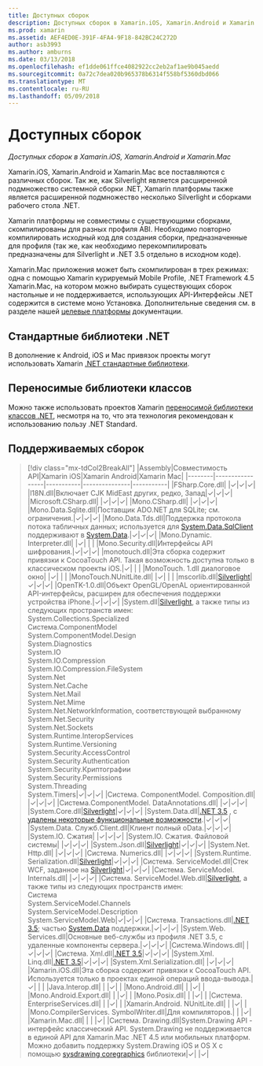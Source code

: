 ```yaml
---
title: Доступных сборок
description: Доступных сборок в Xamarin.iOS, Xamarin.Android и Xamarin.Mac
ms.prod: xamarin
ms.assetid: AEF4ED0E-391F-4FA4-9F18-842BC24C272D
author: asb3993
ms.author: amburns
ms.date: 03/13/2018
ms.openlocfilehash: ef1dde061ffce4082922cc2eb2af1ae9b045aedd
ms.sourcegitcommit: 0a72c7dea020b965378b6314f558bf5360dbd066
ms.translationtype: MT
ms.contentlocale: ru-RU
ms.lasthandoff: 05/09/2018
---
```

# <a name="available-assemblies"></a>Доступных сборок

_Доступных сборок в Xamarin.iOS, Xamarin.Android и Xamarin.Mac_

Xamarin.iOS, Xamarin.Android и Xamarin.Mac все поставляются с различных сборок. Так же, как Silverlight является расширенной подмножество системной сборки .NET, Xamarin платформы также является расширенной подмножество несколько Silverlight и сборками рабочего стола .NET.

Xamarin платформы не совместимы с существующими сборками, скомпилированы для разных профиля ABI. Необходимо повторно компилировать исходный код для создания сборки, предназначенные для профиля (так же, как необходимо перекомпилировать предназначены для Silverlight и .NET 3.5 отдельно в исходном коде).

Xamarin.Mac приложения может быть скомпилирован в трех режимах: одна с помощью Xamarin курируемый Mobile Profile, .NET Framework 4.5 Xamarin.Mac, на котором можно выбирать существующих сборок настольные и не поддерживается, использующих API-Интерфейсы .NET содержится в системе моно Установка. Дополнительные сведения см. в разделе нашей [целевые платформы](~/mac/platform/target-framework.md) документации.


## <a name="net-standard-libraries"></a>Стандартные библиотеки .NET

В дополнение к Android, iOS и Mac привязок проекты могут использовать Xamarin [.NET стандартные библиотеки](~/cross-platform/app-fundamentals/net-standard.md).

## <a name="portable-class-libraries"></a>Переносимые библиотеки классов
 
Можно также использовать проектов Xamarin [переносимой библиотеки классов .NET](~/cross-platform/app-fundamentals/pcl.md), несмотря на то, что эта технология рекомендован к использованию пользу .NET Standard.

## <a name="supported-assemblies"></a>Поддерживаемых сборок

> [!div class="mx-tdCol2BreakAll"]
> |Assembly|Совместимость API|Xamarin iOS|Xamarin Android|Xamarin Mac|
> |--------|-----------------|-----------|---------------|-----------|
> |FSharp.Core.dll| |✓|✓|✓|
> |l18N.dll|Включает CJK MidEast других, редко, Запад|✓|✓|✓|
> |Microsoft.CSharp.dll| |✓|✓|✓|
> |Mono.CSharp.dll| |✓|✓|✓|
> |Mono.Data.Sqlite.dll|Поставщик ADO.NET для SQLite; см. ограничения.|✓|✓|✓|
> |Mono.Data.Tds.dll|Поддержка протокола потока табличных данных; используется для [System.Data.SqlClient](https://developer.xamarin.com/api/namespace/System.Data.SqlClient/) поддерживают в [System.Data](https://developer.xamarin.com/api/namespace/System.Data/).|✓|✓|✓|
> |Mono.Dynamic. &#8203;Interpreter.dll| |✓| | |
> |Mono.Security.dll|Интерфейсы API шифрования.|✓|✓|✓|
> |monotouch.dll|Эта сборка содержит привязки к CocoaTouch API. Такая возможность доступна только в классическом проекты iOS.|✓| | |
> |MonoTouch. &#8203;1.dll диалоговое окно| |✓| | |
> |MonoTouch.&#8203;NUnitLite.dll| |✓| | |
> |mscorlib.dll|[Silverlight](https://msdn.microsoft.com/library/cc838194(VS.95).aspx)|✓|✓|✓|
> |OpenTK-1.0.dll|Объект OpenGL/OpenAL ориентированной API-интерфейсы, расширен для обеспечения поддержки устройства iPhone.|✓|✓|✓|
> |System.dll|[Silverlight](https://msdn.microsoft.com/library/cc838194(VS.95).aspx), а также типы из следующих пространств имен:<br />System.Collections.Specialized<br />Система. &#8203;ComponentModel<br />System.ComponentModel.Design<br />System.Diagnostics<br />System.IO<br />System.IO.Compression<br />System.IO.Compression.FileSystem<br />System.Net<br />System.Net.Cache<br />System.Net.Mail<br />System.Net.Mime<br />System.Net. &#8203;NetworkInformation, соответствующей выбранному<br />System.Net.Security<br />System.Net.Sockets<br />System.Runtime. &#8203;InteropServices<br />System.Runtime.Versioning<br />System.Security. &#8203;AccessControl<br />System.Security.Authentication<br />System.Security. &#8203;Криптографии<br />System.Security.Permissions<br />System.Threading<br />System.Timers|✓|✓|✓|
> |Система. &#8203;ComponentModel. &#8203;Composition.dll| |✓|✓|✓|
> |Система. &#8203;ComponentModel. &#8203;DataAnnotations.dll| |✓|✓|✓|
> |System.Core.dll|[Silverlight](https://msdn.microsoft.com/library/cc838194(VS.95).aspx)|✓|✓|✓|
> |System.Data.dll|[.NET 3.5](http://msdn.microsoft.com/library/ms229335.aspx) , с [удалены некоторые функциональные возможности](~/ios/data-cloud/system.data.md).|✓|✓|✓|
> |System.Data. &#8203;Служб. &#8203;Client.dll|Клиент полный oData.|✓|✓|✓|
> |System.IO. &#8203;Сжатия| |✓|✓|✓|
> |System.IO. &#8203;Сжатия. &#8203;Файловой системы| |✓|✓|✓|
> |System.Json.dll|[Silverlight](http://msdn.microsoft.com/library/cc838194(VS.95).aspx)|✓|✓|✓|
> |System.Net. &#8203;Http.dll| |✓|✓|✓|
> |Система. &#8203;Numerics.dll| |✓|✓|✓|
> |System.Runtime. &#8203;Serialization.dll|[Silverlight](http://msdn.microsoft.com/library/cc838194(VS.95).aspx)|✓|✓|✓|
> |Система. &#8203;ServiceModel.dll|Стек WCF, заданное на [Silverlight](http://msdn.microsoft.com/library/cc838194(VS.95).aspx)|✓|✓|✓|
> |Система. &#8203;ServiceModel. &#8203;Internals.dll| |✓|✓|✓|
> |Система. &#8203;ServiceModel. &#8203;Web.dll|[Silverlight](http://msdn.microsoft.com/library/cc838194(VS.95).aspx), а также типы из следующих пространств имен: <br />Система<br />System.ServiceModel.Channels<br />System.ServiceModel.Description<br />System.ServiceModel.Web|✓|✓|✓|
> |Система. &#8203;Transactions.dll|[.NET 3.5](http://msdn.microsoft.com/library/ms229335.aspx); частью [System.Data](~/ios/data-cloud/system.data.md) поддержки.|✓|✓|✓|
> |System.Web. &#8203;Services.dll|Основные веб-службы из профиля .NET 3.5, с удаленные компоненты сервера.|✓|✓|✓|
> |Система. &#8203;Windows.dll| |✓|✓|✓|
> |Система. &#8203;Xml.dll|[.NET 3.5](http://msdn.microsoft.com/library/ms229335.aspx)|✓|✓|✓|
> |System.Xml. &#8203;Linq.dll|[.NET 3.5](http://msdn.microsoft.com/library/ms229335.aspx)|✓|✓|✓|
> |System.Xml.Serialization.dll| |✓|✓|✓|
> |Xamarin.iOS.dll|Эта сборка содержит привязки к CocoaTouch API. Используется только в проектах единой операций ввода-вывода.|✓| | |
> |Java.Interop.dll| | |✓| |
> |Mono.Android.dll| | |✓| |
> |Mono.Android. &#8203;Export.dll| | |✓| |
> |Mono.Posix.dll| | |✓| |
> |Система. &#8203;EnterpriseServices.dll| | |✓| |
> |Xamarin.Android. &#8203;NUnitLite.dll| | |✓| |
> |Mono.CompilerServices. &#8203;SymbolWriter.dll|Для компиляторов.| | |✓|
> |Xamarin.Mac.dll| | | |✓|
> |Система. &#8203;Drawing.dll|System.Drawing API - интерфейс классический API. System.Drawing не поддерживается в единой API для Xamarin.Mac .NET 4.5 или мобильных платформ. Можно добавить поддержку System.Drawing iOS и OS X с помощью [sysdrawing coregraphics](https://github.com/mono/sysdrawing-coregraphics) библиотеки|✓| |✓|
